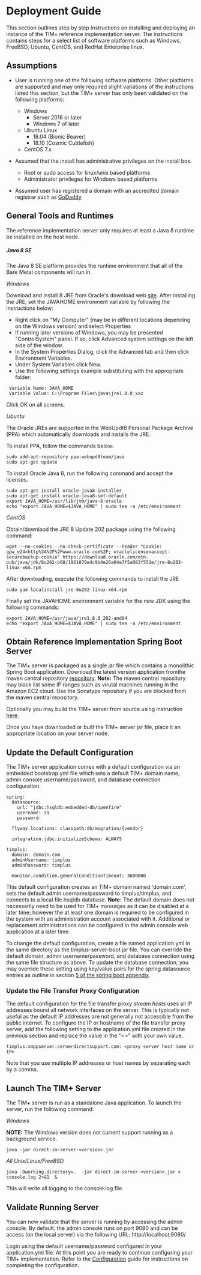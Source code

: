 # Deployment Guide

This section outlines step by step instructions on installing and deploying an instance of the TIM+ reference implementation server. The instructions contains steps for a select list of software platforms such as Windows, FreeBSD, Ubuntu, CentOS, and RedHat Enterprise linux.

## Assumptions
	
* User is running one of the following software platforms. Other platforms are supported and may only required slight variations of the instructions listed this section, but the TIM+ server has only been validated on the following platforms: 
  * Windows
    * Server 2016 or later
    * Windows 7 of later
  * Ubuntu Linux
    * 18.04 (Bionic Beaver)
    * 18.10 (Cosmic Cuttlefish)
  * CentOS 7.x
 
* Assumed that the install has administrative privileges on the install box.
  * Root or sudo access for linux/unix based platforms
  * Administrator privileges for Windows based platforms
  
* Assumed user has registered a domain with an accredited domain registrar such as [GoDaddy](http://www.godaddy.com/)

## General Tools and Runtimes

The reference implementation server only requires at least a Java 8 runtime be installed on the host node.

##### Java 8 SE

The Java 8 SE platform provides the runtime environment that all of the Bare Metal components will run in.

*Windows*

Download and install 8 JRE from Oracle's download web [site](https://www.oracle.com/technetwork/java/javase/downloads/jre8-downloads-2133155.html).  After installing the JRE, set the JAVAHOME environment variable by following the instructions below:

* Right click on "My Computer" (may be in different locations depending on the Windows version) and select Properties
* If running later versions of Windows, you may be presented "ControlSystem" panel. If so, click Advanced system settings on the left side of the window.
* In the System Properties Dialog, click the Advanced tab and then click Environment Variables.
* Under System Variables click New.
* Use the following settings example substituting with the appropriate folder:

```
 Variable Name: JAVA_HOME
 Variable Value: C:\Program Files\java\jre1.8.0_xxx
```

Click OK on all screens.


*Ubuntu*

The Oracle JREs are supported in the WebUpdt8 Personal Package Archive (PPA) which automatically downloads and installs the JRE.

To install PPA, follow the commands below:

```
sudo add-apt-repository ppa:webupd8team/java
sudo apt-get update
```

To install Oracle Java 8, run the following command and accept the licenses.

```
sudo apt-get install oracle-java8-installer
sudo apt-get install oracle-java8-set-default
export JAVA_HOME=/usr/lib/jvm/java-8-oracle
echo "export JAVA_HOME=$JAVA_HOME" | sudo tee -a /etc/environment
```

*CentOS*

Obtain/downlaod the JRE 8 Update 202 package using the following command:

```
wget --no-cookies --no-check-certificate --header "Cookie: gpw_e24=http%3A%2F%2Fwww.oracle.com%2F; oraclelicense=accept-securebackup-cookie" https://download.oracle.com/otn-pub/java/jdk/8u202-b08/1961070e4c9b4e26a04e7f5a083f551e/jre-8u202-linux-x64.rpm
```
After downloading, execute the following commands to install the JRE

```
sudo yum localinstall jre-8u202-linux-x64.rpm 
```

Finally set the JAVAHOME environment variable for the new JDK using the following commands:

```
export JAVA_HOME=/usr/java/jre1.8.0_202-amd64
echo "export JAVA_HOME=$JAVA_HOME" | sudo tee -a /etc/environment
```

##  Obtain Reference Implementation Spring Boot Server

The TIM+ server is packaged as a single jar file which contains a monolithic Spring Boot application.  Download the latest version application fromthe  maven central repository [repository](http://repo.maven.apache.org/maven2/org/directstandards/timplus-server-boot/1.0.0-SNAPSHOT/timplus-server-boot-1.0.0-SNAPSHOT.jar).  **Note:** The maven central repository may black list some IP ranges such as virutal machines running in the Amazon EC2 cloud. Use the Sonatype repository if you are blocked from the maven central repository.

Optionally you may build the TIM+ server from source using instruction [here](https://github.com/DirectStandards/timplus-ri-build/blob/master/README.md).

Once you have downloaded or built the TIM+ server jar file, place it an appropriate location on your server node.

## Update the Default Configuration

The TIM+ server application comes with a default configuration via an embedded bootstrap.yml file which sets a default TIM+ domain name, admin console username/password, and database connection configuration.  

```
spring:
  datasource:
    url: "jdbc:hsqldb:embedded-db/openfire"
    username: sa
    password: 
        
  flyway.locations: classpath:db/migration/{vendor}  

  integration.jdbc.initializeSchema: ALWAYS
  
timplus:
  domain: domain.com
  adminUsername: timplus
  adminPassword: timplus

  monitor.condition.generalConditionTimeout: 3600000
```

This default configuration creates an TIM+ domain named 'domain.com', sets the default admin username/password to timplus/timplus, and connects to a local file hsqldb database.  **Note:** The default domain does not necessarily need to be used for TIM+ messages as it can be disabled at a later time; however the at least one domain is required to be configured in the system with an administration account associated with it.  Additional or replacement administrations can be configured in the admin console web application at a later time.

To change the default configuration, create a file named application.yml in the same directory as the timplus-server-boot jar file.  You can override the default domain, admin username/password, and database connection using the same file structure as above.  To update the database connection, you may override these setting using key/value pairs for the spring.datasource entries as outline in section [5 of the spring boot appendix](https://docs.spring.io/spring-boot/docs/current/reference/html/appendix-application-properties.html#data-properties).

### Update the File Transfer Proxy Configuration

The default configuration for the file transfer proxy *stream hosts* uses all IP addresses bound all network interfaces on the server.  This is typically not useful as the default IP addresses are not generally not accessible from the public internet.  To configure the IP or hostname of the file transfer proxy server, add the following setting to the application.yml file created in the previous section and replace the value in the "<>" with your own value.

```
timplus.xmppserver.cernerdirectsupport.com: <proxy server host name or IP>
```

Note that you use multiple IP addresses or host names by separating each by a comma.

## Launch The TIM+ Server

The TIM+ server is run as a standalone Java application.  To launch the server, run the following command:

*Windows*

**NOTE:** The Windows version does not current support running as a background service.

```
java -jar direct-im-server-<version>.jar
```

*All Unix/Linux/FreeBSD*

```
java -Dworking.directory=.  -jar direct-im-server-<version>.jar > console.log 2>&1  &
```

This will write all logging to the console.log file.

## Validate Running Server

You can now validate that the server is running by accessing the admin console.  By default, the admin console runs on port 9090 and can be access (on the local server) via the following URL:  http://localhost:9090/

Login using the default username/password configured in your application.yml file.  At this point you are ready to continue configuring your TIM+ implementation.  Refer to the [Configuration](Configuration) guide for instructions on completing the configuration.
